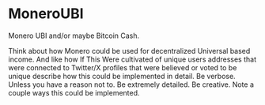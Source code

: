 # MoneroUBI
Monero UBI and/or maybe Bitcoin Cash.

Think about how Monero could be used for decentralized Universal based income. And like how If This Were cultivated of unique users addresses that were connected to Twitter/X profiles that were believed or voted to be unique describe how this could be implemented in detail. Be verbose. Unless you have a reason not to. Be extremely detailed. Be creative. Note a couple ways this could be implemented. 

